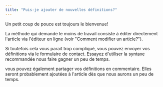 ```yaml
---
title: "Puis-je ajouter de nouvelles définitions?"
---
```


Un petit coup de pouce est toujours le bienvenue!

La méthode qui demande le moins de travail consiste à éditer directement l'article via l'éditeur en ligne (voir "Comment modifier un article?").

Si toutefois cela vous parait trop compliqué, vous pouvez envoyer vos définitions via le formulaire de contact. Essayez d'utiliser la syntaxe recommandée nous faire gagner un peu de temps.

vous pouvez également partager vos définitions en commentaire. Elles seront probablement ajoutées à l'article dès que nous aurons un peu de temps.
